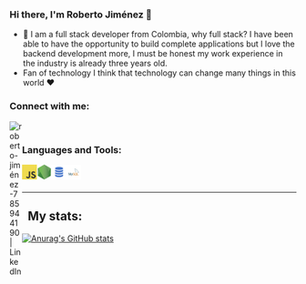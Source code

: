 ### Hi there, I'm Roberto Jiménez 👋 




- 🌱 I am a full stack developer from Colombia, why full stack? I have been able to have the opportunity to build complete applications but I love the backend development more, I must be honest my work experience in the industry is already three years old.
- Fan of technology I think that technology can change many things in this world ❤️

### Connect with me:

[<img align="left" alt="roberto-jiménez-785944190 | LinkedIn" width="22px" src="https://cdn.jsdelivr.net/npm/simple-icons@v3/icons/linkedin.svg" />][linkedin]

<br />

### Languages and Tools:

<img align="left" alt="JavaScript" width="26px" src="https://raw.githubusercontent.com/github/explore/80688e429a7d4ef2fca1e82350fe8e3517d3494d/topics/javascript/javascript.png" />

<img align="left" alt="Node.js" width="26px" src="https://raw.githubusercontent.com/github/explore/80688e429a7d4ef2fca1e82350fe8e3517d3494d/topics/nodejs/nodejs.png" />

<img align="left" alt="SQL" width="26px" src="https://raw.githubusercontent.com/github/explore/80688e429a7d4ef2fca1e82350fe8e3517d3494d/topics/sql/sql.png" />
<img align="left" alt="MySQL" width="26px" src="https://raw.githubusercontent.com/github/explore/80688e429a7d4ef2fca1e82350fe8e3517d3494d/topics/mysql/mysql.png" 
<img align="left" alt="Git" width="26px" src="https://raw.githubusercontent.com/github/explore/80688e429a7d4ef2fca1e82350fe8e3517d3494d/topics/git/git.png" />

<br />
<br />

---



[linkedin]: https://www.linkedin.com/in/roberto-jim%C3%A9nez-785944190/


## &nbsp;&nbsp;My stats:
[![Anurag's GitHub stats](https://github-readme-stats.vercel.app/api?username=RobertJDevOP)](https://github.com/anuraghazra/github-readme-stats)

